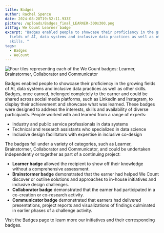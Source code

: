 ```yaml
---
title: Badges
author: Rachel Spence
date: 2024-08-28T19:52:11.933Z
picture: /uploads/Badges_final_LEARNER-300x300.png
altTag: We Count Learner badge
excerpt: "Badges enabled people to showcase their proficiency in the growing
  fields of AI, data systems and inclusive data practices as well as other
  skills. "
tags:
  - Badges
  - WeCount
---
```



![Four tiles representing each of the We Count badges: Learner, Brainstormer, Collaborator and Communicator](/uploads/banner-06-1024x270.jpg)

Badges enabled people to showcase their proficiency in the growing fields of AI, data systems and inclusive data practices as well as other skills. Badges, once earned, belonged completely to the earner and could be shared across social media platforms, such as LinkedIn and Instagram, to display their achievement and showcase what was learned. These badges were designed to address the interests, skills and availability of diverse participants. People worked with and learned from a range of experts:

* Industry and public service professionals in data systems
* Technical and research assistants who specialized in data science
* Inclusive design facilitators with expertise in inclusive co-design

The badges fell under a variety of categories, such as Learner, Brainstormer, Collaborator and Communicator, and could be undertaken independently or together as part of a continuing project:

* **Learner badge** allowed the recipient to show off their knowledge without a comprehensive assessment.
* **Brainstormer badge** demonstrated that the earner had helped We Count discover or outline solutions and approaches to in-house initiatives and inclusive design challenges.
* **Collaborator badge** demonstrated that the earner had participated in a co-creation or co-research activity.
* **Communicator badge** demonstrated that earners had delivered presentations, project reports and visualizations of findings culminated in earlier phases of a challenge activity.

Visit the [Badges page](https://wecount.inclusivedesign.ca/badges/) to learn more our initiatives and their corresponding badges.
